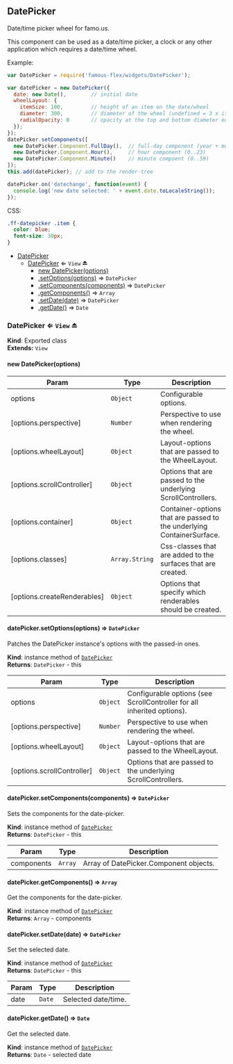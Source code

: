 <a name="module_DatePicker"></a>
## DatePicker
Date/time picker wheel for famo.us.

This component can be used as a date/time picker, a clock or
any other application which requires a date/time wheel.

Example:

```javascript
var DatePicker = require('famous-flex/widgets/DatePicker');

var datePicker = new DatePicker({
  date: new Date(),        // initial date
  wheelLayout: {
    itemSize: 100,         // height of an item on the date/wheel
    diameter: 300,         // diameter of the wheel (undefined = 3 x itemSize)
    radialOpacity: 0       // opacity at the top and bottom diameter edge
  });
});
datePicker.setComponents([
  new DatePicker.Component.FullDay(),  // full-day component (year + month + day)
  new DatePicker.Component.Hour(),     // hour component (0..23)
  new DatePicker.Component.Minute()    // minute compoent (0..59)
]);
this.add(datePicker); // add to the render-tree

datePicker.on('datechange', function(event) {
  console.log('new date selected: ' + event.date.toLocaleString());
});
```

CSS:

```css
.ff-datepicker .item {
  color: blue;
  font-size: 30px;
}
```


* [DatePicker](#module_DatePicker)
  * [DatePicker](#exp_module_DatePicker--DatePicker) ⇐ <code>View</code> ⏏
    * [new DatePicker(options)](#new_module_DatePicker--DatePicker_new)
    * [.setOptions(options)](#module_DatePicker--DatePicker#setOptions) ⇒ <code>DatePicker</code>
    * [.setComponents(components)](#module_DatePicker--DatePicker#setComponents) ⇒ <code>DatePicker</code>
    * [.getComponents()](#module_DatePicker--DatePicker#getComponents) ⇒ <code>Array</code>
    * [.setDate(date)](#module_DatePicker--DatePicker#setDate) ⇒ <code>DatePicker</code>
    * [.getDate()](#module_DatePicker--DatePicker#getDate) ⇒ <code>Date</code>

<a name="exp_module_DatePicker--DatePicker"></a>
### DatePicker ⇐ <code>View</code> ⏏
**Kind**: Exported class  
**Extends:** <code>View</code>  
<a name="new_module_DatePicker--DatePicker_new"></a>
#### new DatePicker(options)

| Param | Type | Description |
| --- | --- | --- |
| options | <code>Object</code> | Configurable options. |
| [options.perspective] | <code>Number</code> | Perspective to use when rendering the wheel. |
| [options.wheelLayout] | <code>Object</code> | Layout-options that are passed to the WheelLayout. |
| [options.scrollController] | <code>Object</code> | Options that are passed to the underlying ScrollControllers. |
| [options.container] | <code>Object</code> | Container-options that are passed to the underlying ContainerSurface. |
| [options.classes] | <code>Array.String</code> | Css-classes that are added to the surfaces that are created. |
| [options.createRenderables] | <code>Object</code> | Options that specify which renderables should be created. |

<a name="module_DatePicker--DatePicker#setOptions"></a>
#### datePicker.setOptions(options) ⇒ <code>DatePicker</code>
Patches the DatePicker instance's options with the passed-in ones.

**Kind**: instance method of <code>[DatePicker](#exp_module_DatePicker--DatePicker)</code>  
**Returns**: <code>DatePicker</code> - this  

| Param | Type | Description |
| --- | --- | --- |
| options | <code>Object</code> | Configurable options (see ScrollController for all inherited options). |
| [options.perspective] | <code>Number</code> | Perspective to use when rendering the wheel. |
| [options.wheelLayout] | <code>Object</code> | Layout-options that are passed to the WheelLayout. |
| [options.scrollController] | <code>Object</code> | Options that are passed to the underlying ScrollControllers. |

<a name="module_DatePicker--DatePicker#setComponents"></a>
#### datePicker.setComponents(components) ⇒ <code>DatePicker</code>
Sets the components for the date-picker.

**Kind**: instance method of <code>[DatePicker](#exp_module_DatePicker--DatePicker)</code>  
**Returns**: <code>DatePicker</code> - this  

| Param | Type | Description |
| --- | --- | --- |
| components | <code>Array</code> | Array of DatePicker.Component objects. |

<a name="module_DatePicker--DatePicker#getComponents"></a>
#### datePicker.getComponents() ⇒ <code>Array</code>
Get the components for the date-picker.

**Kind**: instance method of <code>[DatePicker](#exp_module_DatePicker--DatePicker)</code>  
**Returns**: <code>Array</code> - components  
<a name="module_DatePicker--DatePicker#setDate"></a>
#### datePicker.setDate(date) ⇒ <code>DatePicker</code>
Set the selected date.

**Kind**: instance method of <code>[DatePicker](#exp_module_DatePicker--DatePicker)</code>  
**Returns**: <code>DatePicker</code> - this  

| Param | Type | Description |
| --- | --- | --- |
| date | <code>Date</code> | Selected date/time. |

<a name="module_DatePicker--DatePicker#getDate"></a>
#### datePicker.getDate() ⇒ <code>Date</code>
Get the selected date.

**Kind**: instance method of <code>[DatePicker](#exp_module_DatePicker--DatePicker)</code>  
**Returns**: <code>Date</code> - selected date  
